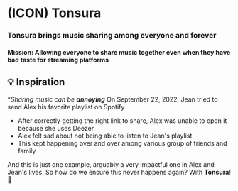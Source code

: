 # (ICON) Tonsura

### Tonsura brings music sharing among everyone and forever

#### Mission: Allowing everyone to share music together even when they have bad taste for streaming platforms

## 💡 Inspiration 

**Sharing music can be **annoying*** On September 22, 2022, Jean tried to send Alex his favorite playlist on Spotify

* After correctly getting the right link to share, Alex was unable to open it because she uses Deezer
* Alex felt sad about not being able to listen to Jean's playlist
* This kept happening over and over among various group of friends and family 

And this is just one example, arguably a very impactful one in Alex and Jean's lives. So how do we ensure this never happens again? With **Tonsura**! 🤖
